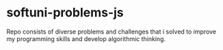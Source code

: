 # softuni-problems-js
Repo consists of diverse problems and challenges that i solved to improve my programming skills and develop algorithmic thinking.
